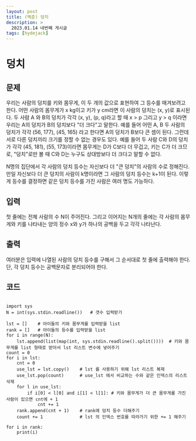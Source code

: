 ```yaml
---
layout: post
title: (백준) 덩치
description: >
  2023.01.14 네번째 게시글
tags: [hydejack]
---
```


# 덩치
## 문제
우리는 사람의 덩치를 키와 몸무게, 이 두 개의 값으로 표현하여 그 등수를 매겨보려고 한다. 어떤 사람의 몸무게가 x kg이고 키가 y cm라면 이 사람의 덩치는 (x, y)로 표시된다. 두 사람 A 와 B의 덩치가 각각 (x, y), (p, q)라고 할 때 x > p 그리고 y > q 이라면 우리는 A의 덩치가 B의 덩치보다 "더 크다"고 말한다. 예를 들어 어떤 A, B 두 사람의 덩치가 각각 (56, 177), (45, 165) 라고 한다면 A의 덩치가 B보다 큰 셈이 된다. 그런데 서로 다른 덩치끼리 크기를 정할 수 없는 경우도 있다. 예를 들어 두 사람 C와 D의 덩치가 각각 (45, 181), (55, 173)이라면 몸무게는 D가 C보다 더 무겁고, 키는 C가 더 크므로, "덩치"로만 볼 때 C와 D는 누구도 상대방보다 더 크다고 말할 수 없다.

N명의 집단에서 각 사람의 덩치 등수는 자신보다 더 "큰 덩치"의 사람의 수로 정해진다. 만일 자신보다 더 큰 덩치의 사람이 k명이라면 그 사람의 덩치 등수는 k+1이 된다. 이렇게 등수를 결정하면 같은 덩치 등수를 가진 사람은 여러 명도 가능하다.



## 입력
첫 줄에는 전체 사람의 수 N이 주어진다. 그리고 이어지는 N개의 줄에는 각 사람의 몸무게와 키를 나타내는 양의 정수 x와 y가 하나의 공백을 두고 각각 나타난다.
## 출력
여러분은 입력에 나열된 사람의 덩치 등수를 구해서 그 순서대로 첫 줄에 출력해야 한다. 단, 각 덩치 등수는 공백문자로 분리되어야 한다.

## 코드
<pre>
<code>
import sys
N = int(sys.stdin.readline())   # 갯수 입력받기

lst = []    # 아이들의 키와 몸무게를 입력받을 list
rank = []   # 아이들의 등수를 입력받을 list
for i in range(N):
    lst.append(list(map(int, sys.stdin.readline().split())))  # 키와 몸무게를 list 형태로 받아서 lst 리스트 변수에 넣어주기
count = 0
for i in lst:
    cnt = 0
    use_lst = lst.copy()    # lst 를 사용하기 위해 lst 리스트 복제
    use_lst.pop(count)      # use_lst 에서 비교하는 수와 같은 인덱스의 리스트 삭제
    for l in use_lst:
        if i[0] < l[0] and i[1] < l[1]: # 키와 몸무게가 더 큰 몸무게를 가진 사람이 있으면 cnt에 + 1
            cnt += 1
    rank.append(cnt + 1)    # rank에 덩치 등수 더해주기
    count += 1              # lst 의 인덱스 번호를 따라가기 위한 += 1 해주기

for i in rank:
    print(i)
</code>
</pre>
